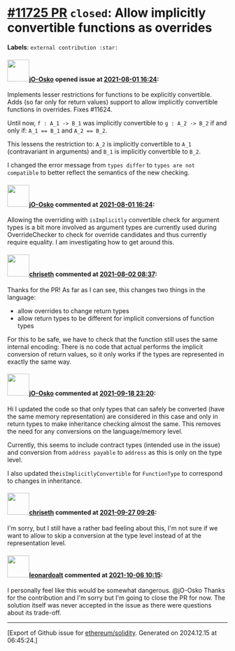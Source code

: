 # [\#11725 PR](https://github.com/ethereum/solidity/pull/11725) `closed`: Allow implicitly convertible functions as overrides
**Labels**: `external contribution :star:`


#### <img src="https://avatars.githubusercontent.com/u/6787313?v=4" width="50">[jO-Osko](https://github.com/jO-Osko) opened issue at [2021-08-01 16:24](https://github.com/ethereum/solidity/pull/11725):

Implements lesser restrictions for functions to be explicitly convertible. Adds (so far only for return values) support to allow implicitly convertible functions in overrides. Fixes #11624.

Until now, `f : A_1 -> B_1` was implicitly convertible to `g : A_2 -> B_2` if and only if: `A_1 == B_1` and `A_2 == B_2`. 

This lessens the restriction to: `A_2` is implicitly convertible to `A_1` (contravariant in arguments) and `B_1` is implicitly convertible to `B_2`. 

I changed the error message from `types differ` to `types are not compatible` to better reflect the semantics of the new checking.

#### <img src="https://avatars.githubusercontent.com/u/6787313?v=4" width="50">[jO-Osko](https://github.com/jO-Osko) commented at [2021-08-01 16:24](https://github.com/ethereum/solidity/pull/11725#issuecomment-890549432):

Allowing the overriding with `isImplicitly` convertible check for argument types is a bit more involved as argument types are currently used during OverrideChecker to check for override candidates and thus currently require equality. I am investigating how to get around this.

#### <img src="https://avatars.githubusercontent.com/u/9073706?v=4" width="50">[chriseth](https://github.com/chriseth) commented at [2021-08-02 08:37](https://github.com/ethereum/solidity/pull/11725#issuecomment-890840788):

Thanks for the PR!
As far as I can see, this changes two things in the language:
 - allow overrides to change return types
 - allow return types to be different for implicit conversions of function types

For this to be safe, we have to check that the function still uses the same internal encoding: There is no code that actual performs the implicit conversion of return values, so it only works if the types are represented in exactly the same way.

#### <img src="https://avatars.githubusercontent.com/u/6787313?v=4" width="50">[jO-Osko](https://github.com/jO-Osko) commented at [2021-09-18 23:20](https://github.com/ethereum/solidity/pull/11725#issuecomment-922387542):

Hi
I updated the code so that only types that can safely be converted (have the same memory representation) are considered in this case and only in return types to make inheritance checking almost the same. This removes the need for any conversions on the language/memory level.

Currently, this seems to include contract types (intended use in the issue) and conversion from `address payable` to `address` as this is only on the type level.

I also updated the`isImplicitlyConvertible` for `FunctionType` to correspond to changes in inheritance.

#### <img src="https://avatars.githubusercontent.com/u/9073706?v=4" width="50">[chriseth](https://github.com/chriseth) commented at [2021-09-27 09:26](https://github.com/ethereum/solidity/pull/11725#issuecomment-927689410):

I'm sorry, but I still have a rather bad feeling about this, I'm not sure if we want to allow to skip a conversion at the type level instead of at the representation level.

#### <img src="https://avatars.githubusercontent.com/u/504195?u=ce2facd14af9fd474ebff49f0d44891f56f7500f&v=4" width="50">[leonardoalt](https://github.com/leonardoalt) commented at [2021-10-06 10:15](https://github.com/ethereum/solidity/pull/11725#issuecomment-935908008):

I personally feel like this would be somewhat dangerous.
@jO-Osko Thanks for the contribution and I'm sorry but I'm going to close the PR for now. The solution itself was never accepted in the issue as there were questions about its trade-off.


-------------------------------------------------------------------------------



[Export of Github issue for [ethereum/solidity](https://github.com/ethereum/solidity). Generated on 2024.12.15 at 06:45:24.]
